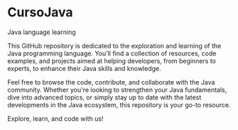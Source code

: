 # CursoJava

Java language learning

This GitHub repository is dedicated to the exploration and learning of the Java programming language. You'll find a collection of resources, code examples, and projects aimed at helping developers, from beginners to experts, to enhance their Java skills and knowledge.

Feel free to browse the code, contribute, and collaborate with the Java community. Whether you're looking to strengthen your Java fundamentals, dive into advanced topics, or simply stay up to date with the latest developments in the Java ecosystem, this repository is your go-to resource.

Explore, learn, and code with us!
